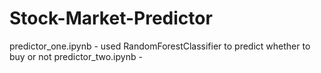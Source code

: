 # Stock-Market-Predictor

predictor_one.ipynb - used RandomForestClassifier to predict whether to buy or not
predictor_two.ipynb - 
